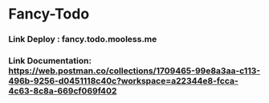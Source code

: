 # **Fancy-Todo**

### Link Deploy : fancy.todo.mooless.me
### Link Documentation: https://web.postman.co/collections/1709465-99e8a3aa-c113-496b-9256-d0451118c40c?workspace=a22344e8-fcca-4c63-8c8a-669cf069f402